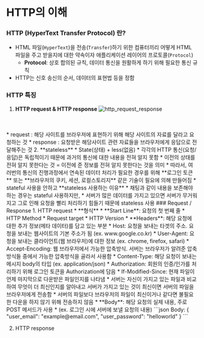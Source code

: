 # HTTP의 이해
### HTTP (HyperText Transfer Protocol) 란?
* HTML 파일(`HyperText`)을 전송(`Transfer`)하기 위한 컴퓨터끼리 어떻게 HTML 파일을 주고 받을지에 대한 약속이자 애플리케이션 레이어의 프로토콜(`Protocol`)
  * **Protocol**: 상호 합의된 규칙, 데이터 통신을 원활하게 하기 위해 필요한 통신 규칙
* HTTP는 신호 송신의 순서, 데이터의 표현법 등을 정함
### HTTP 특징
1. **HTTP request & HTTP response**
![http_request_response](https://velog.velcdn.com/images/tiger/post/f9e95a0e-ead5-4e3e-bb83-dd254d788a04/image.png)
<br/>
<br/>
    * request : 해당 사이트를 브라우저에 표현하기 위해 해당 사이트의 자료를 달라고 요청하는 것
    * response : 요청받은 해당사이트 관련 자료들을 브라우저에게 응답으로 전달해주는 것
2. **stateless**
    * State(상태) + less(없음)
    * 각각의 HTTP 통신(요청/응답)은 독립적이기 때문에 과거의 통신에 대한 내용을 전혀 알지 못함
    * 이전의 상태를 전혀 알지 못한다는 것 = 이전에 준 정보를 전혀 알지 못한다는 것을 의미
    * 따라서, 여러번의 통신의 진행과정에서 연속된 데이터 처리가 필요한 경우를 위해 **로그인 토큰** 또는 **브라우저의 쿠키, 세션, 로컬스토리지** 같은 기술이 필요에 의해 만들어짐
    * stateful 사용을 안하고 **stateless 사용하는 이유**
      * 채팅과 같이 내용을 보존해야 하는 경우는 stateful 사용하지만,
      * 서버가 많은 데이터를 가지고 있으면 서버가 무거워지고 그로 인해 요청을 빨리 처리하기 힘들기 때문에 stateless 사용
### Request / Response
1. HTTP request
    * **형식**
      * **Start Line**: 요청의 첫 번째 줄
        * HTTP Method
        * Request target
        * HTTP Version
      * **Headers**: 해당 요청에 대한 추가 정보(메타 데이터)를 담고 있는 부분
        * Host: 요청을 보내는 타겟의 주소. 요청을 보내는 웹사이트의 기본 주소가 됨 (ex. www.google.co.kr)
        * User-Agent: 요청을 보내는 클라이언트(웹 브라우저)에 대한 정보 (ex. chrome, firefox, safari)
        * Accept-Encoding: 웹 브라우저에서 가능한 압축방식. 서버는 브라우저가 알려준 압축방식들 중에서 가능한 압축방식을 골라서 사용함
        * Content-Type: 해당 요청이 보내는 메시지 body의 타입 (ex. application/json)
        * Authorization: 회원의 인증/인가를 처리하기 위해 로그인 토큰을 Authorization에 담음
        * If-Modified-Since: 현재 파일이 언제 마지막으로 다운받은 파일인지를 나타냄
          * 서버는 자신이 가지고 있는 파일과 비교하여 무엇이 더 최신인지를 알아내고 서버가 가지고 있는 것이 최신이면 서버의 파일을 브라우저에게 전송함
          * 서버의 파일보다 브라우저의 파일이 최신이거나 같다면 불필요한 다운을 하지 않기 위해 전송하지 않음
      * **Body**: 해당 요청의 실제 내용, 주로 POST 메서드가 사용
        * (ex. 로그인 시에 서버에 보낼 요청의 내용)
	```json
	Body: {
		"user_email": "example@email.com",
		"user_password": "helloworld"
	}
	```

2. HTTP response


